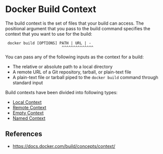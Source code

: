 # Docker Build Context

The build context is the set of files that your build can access. The positional argument that you pass to the build command specifies the context that you want to use for the build:

```console
 docker build [OPTIONS] PATH | URL | -
                         ^^^^^^^^^^^^^^
```

You can pass any of the following inputs as the context for a build:

- The relative or absolute path to a local directory
- A remote URL of a Git repository, tarball, or plain-text file
- A plain-text file or tarball piped to the `docker build` command through standard input

Build contexts have been divided into following types:

- [Local Context](/docker/build-context/local-context)
- [Remote Context](/docker/build-context/remote-context)
- [Empty Context](/docker/build-context/empty-context)
- [Named Context](/docker/build-context/named-context)

## References

- https://docs.docker.com/build/concepts/context/
